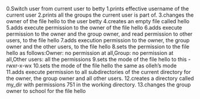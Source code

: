 0.Switch user from current user to betty
1.prints effective username of the current user
2.prints all the groups the current user is part of.
3.changes the owner of the file hello to the user betty
4.creates an empty file called hello
5.adds execute permission to the owner of the file hello
6.adds execute permission to the owner and the group owner, and read permission to other users, to the file hello
7.adds execution permission to the owner, the group owner and the other users, to the file hello
8.sets the permission to the file hello as follows:Owner: no permission at all,Group: no permission at all,Other users: all the permissions
9.sets the mode of the file hello to this -rwxr-x-wx
10.sets the mode of the file hello the same as olleh’s mode
11.adds execute permission to all subdirectories of the current directory for the owner, the group owner and all other users.
12.creates a directory called my_dir with permissions 751 in the working directory.
13.changes the group owner to school for the file hello 
